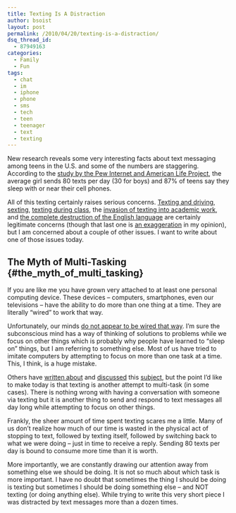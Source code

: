 ```yaml
---
title: Texting Is A Distraction
author: bsoist
layout: post
permalink: /2010/04/20/texting-is-a-distraction/
dsq_thread_id:
  - 87949163
categories:
  - Family
  - Fun
tags:
  - chat
  - im
  - iphone
  - phone
  - sms
  - tech
  - teen
  - teenager
  - text
  - texting
---
```

New research reveals some very interesting facts about text messaging among teens in the U.S. and some of the numbers are staggering. According to the [study by the Pew Internet and American Life Project][1], the average girl sends 80 texts per day (30 for boys) and 87% of teens say they sleep with or near their cell phones.

All of this texting certainly raises serious concerns. [Texting and driving][2], [sexting][3], [texting during class][4], the [invasion of texting into academic work][5], and [the complete destruction of the English language][6] are certainly legitimate concerns (though that last one is [an exaggeration][7] in my opinion), but I am concerned about a couple of other issues. I want to write about one of those issues today.

## The Myth of Multi-Tasking {#the_myth_of_multi_tasking}

If you are like me you have grown very attached to at least one personal computing device. These devices &#8211; computers, smartphones, even our televisions &#8211; have the ability to do more than one thing at a time. They are literally &#8220;wired&#8221; to work that way. 

Unfortunately, our minds [do not appear to be wired that way][8]. I&#8217;m sure the subconscious mind has a way of thinking of solutions to problems while we focus on other things which is probably why people have learned to &#8220;sleep on&#8221; things, but I am referring to something else. Most of us have tried to imitate computers by attempting to focus on more than one task at a time. This, I think, is a huge mistake.

Others have [written about][9] and [discussed][10] this [subject][11], but the point I&#8217;d like to make today is that texting is another attempt to multi-task (in some cases). There is nothing wrong with having a conversation with someone via texting but it is another thing to send and respond to text messages all day long while attempting to focus on other things.

Frankly, the sheer amount of time spent texting scares me a little. Many of us don&#8217;t realize how much of our time is wasted in the physical act of stopping to text, followed by texting itself, followed by switching back to what we were doing &#8211; just in time to receive a reply. Sending 80 texts per day is bound to consume more time than it is worth.

More importantly, we are constantly drawing our attention away from something else we should be doing. It is not so much about which task is more important. I have no doubt that sometimes the thing I should be doing is texting but sometimes I should be doing something else &#8211; and NOT texting (or doing anything else). While trying to write this very short piece I was distracted by text messages more than a dozen times.

 [1]: http://www.reuters.com/article/idUSTRE63J0K220100420
 [2]: http://www.google.com/news/search?aq=f&pz=1&cf=all&ned=us&hl=en&q=texting+while+driving
 [3]: http://voices.washingtonpost.com/parenting/2008/12/sexting.html
 [4]: http://www.google.com/search?q=texting+in+school
 [5]: http://seattletimes.nwsource.com/html/living/2011602956_slang14.html
 [6]: http://www.google.com/search?hl=en&q=texting+and+the+english+language
 [7]: http://www.dailycardinal.com/opinion/texts-and-tweets-unlikely-to-be-our-demise-1.1306479
 [8]: http://www.scientificamerican.com/podcast/episode.cfm?id=the-myth-of-multitasking-09-07-15
 [9]: http://www.amazon.com/gp/product/0307353133?ie=UTF8&tag=weifyoasme-20&linkCode=as2&camp=1789&creative=390957&creativeASIN=0307353133
 [10]: http://www.npr.org/templates/story/story.php?storyId=112334449
 [11]: http://inboxzero.com/